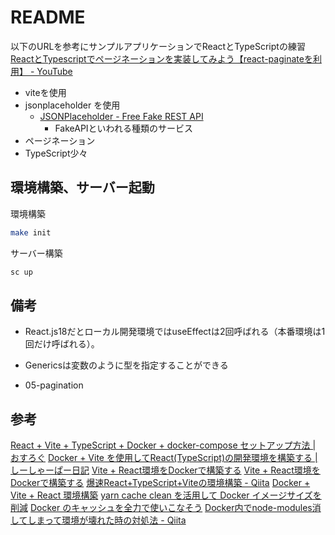 # README

以下のURLを参考にサンプルアプリケーションでReactとTypeScriptの練習
[ReactとTypescriptでページネーションを実装してみよう【react-paginateを利用】 - YouTube](https://www.youtube.com/watch?v=BBpW5MLw29U&t=1s&ab_channel=%E3%83%97%E3%83%AD%E3%82%B0%E3%83%A9%E3%83%9F%E3%83%B3%E3%82%B0%E3%83%81%E3%83%A5%E3%83%BC%E3%83%88%E3%83%AA%E3%82%A2%E3%83%AB)

- viteを使用
- jsonplaceholder を使用
  - [JSONPlaceholder - Free Fake REST API](https://jsonplaceholder.typicode.com/)
    - FakeAPIといわれる種類のサービス
- ページネーション
- TypeScript少々
<!-- 実行コマンド履歴

```bash
# Dockerfile、docker-compose.ymlを用意しておく
docker compose build
# viteを使用したReact x TypeScript環境の構築
# 実行するとDockerfile、docker-compose.ymlは削除されるので戻せるように別で保存しておくのがおすすめかも
docker compose run --rm front yarn create vite .
#=> ✔ Current directory is not empty. Remove existing files and continue? … yes
#=> ✔ Select a framework: › React
#=> ✔ Select a variant: › TypeScript
``` -->

## 環境構築、サーバー起動

環境構築

```bash
make init
```

サーバー構築

```bash
sc up
```

## 備考

- React.js18だとローカル開発環境ではuseEffectは2回呼ばれる（本番環境は1回だけ呼ばれる）。
- Genericsは変数のように型を指定することができる


- 05-pagination
<!-- https://youtu.be/BBpW5MLw29U?t=1187 -->

## 参考

[React + Vite + TypeScript + Docker + docker-compose セットアップ方法 | おすろぐ](https://osu-log.com/archives/379)
[Docker + Vite を使用してReact(TypeScript)の開発環境を構築する | しーしゃーぱー日記](https://koya-tech.com/docker-vite-dev-env/)
[Vite + React環境をDockerで構築する](https://zenn.dev/sg4k0/articles/1da799501d2018)
[Vite + React環境をDockerで構築する](https://zenn.dev/sg4k0/articles/1da799501d2018)
[爆速React+TypeScript+Viteの環境構築 - Qiita](https://qiita.com/mitsu_kuma/items/c2decbf1dafa35f0c144)
[Docker + Vite + React 環境構築](https://zenn.dev/kyosuke_14/scraps/0aa3dfaef5458d)
[yarn cache clean を活用して Docker イメージサイズを削減](https://zenn.dev/elm200/articles/7cfa842a113fb6)
[Docker のキャッシュを全力で使いこなそう](https://zenn.dev/kou64yama/articles/powerful-docker-build-cache)
[Docker内でnode-modules消してしまって環境が壊れた時の対処法 - Qiita](https://qiita.com/kaino5454/items/16658449683d4c33df0e)
